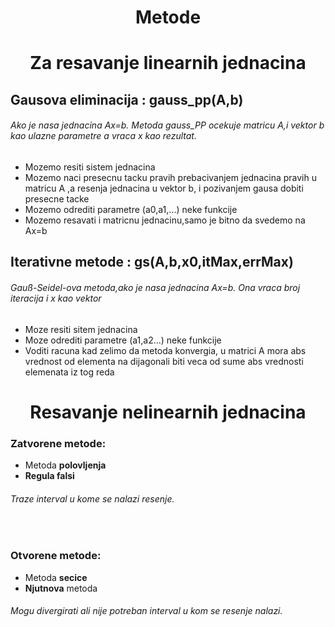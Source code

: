 <h1 align = "center"> Metode </h1>

<p>

<h1 align="center"> Za resavanje linearnih jednacina </h1>

## Gausova eliminacija : gauss_pp(A,b)
###### Ako je nasa jednacina Ax=b. Metoda gauss_PP ocekuje matricu A,i vektor b kao ulazne parametre  a vraca x kao rezultat.
 - Mozemo resiti sistem jednacina
 - Mozemo naci presecnu tacku pravih prebacivanjem jednacina pravih u matricu A ,a resenja jednacina u vektor b, i pozivanjem gausa dobiti presecne tacke
 - Mozemo odrediti parametre (a0,a1,...) neke funkcije 
 - Mozemo resavati i matricnu jednacinu,samo je bitno da svedemo na Ax=b
 
## Iterativne metode : gs(A,b,x0,itMax,errMax) 
###### Gauß-Seidel-ova metoda,ako je nasa jednacina Ax=b. Ona vraca broj iteracija i x kao vektor
 - Moze resiti sitem jednacina
 - Moze odrediti parametre (a1,a2...) neke funkcije
 - Voditi racuna kad zelimo da metoda konvergia, u matrici A mora abs vrednost od elementa na dijagonali biti veca od sume abs vrednosti elemenata iz tog reda 
 
<h1 align="center"> Resavanje nelinearnih jednacina </h1>

### Zatvorene metode:
 - Metoda **polovljenja**
 - **Regula falsi**
 
###### Traze interval u kome se nalazi resenje.
 <br>
 
### Otvorene metode:

 - Metoda **secice**
 - **Njutnova** metoda

###### Mogu divergirati ali nije potreban interval u kom se resenje nalazi.
</p>
